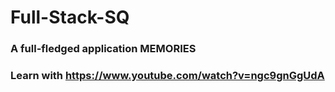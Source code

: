 # Full-Stack-SQ

### A full-fledged application MEMORIES

### Learn with https://www.youtube.com/watch?v=ngc9gnGgUdA
